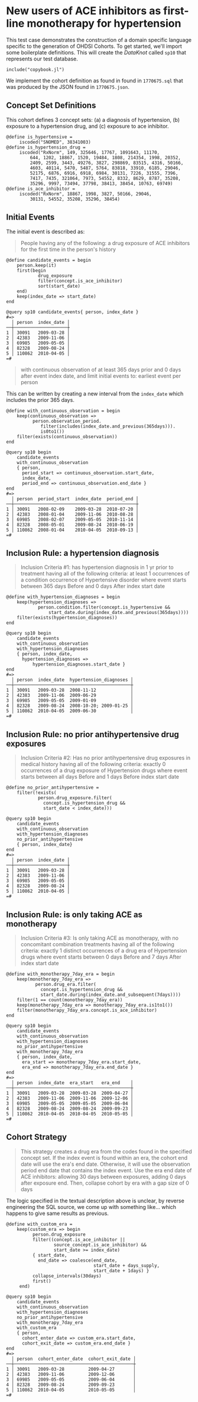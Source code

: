 # New users of ACE inhibitors as first-line monotherapy for hypertension

This test case demonstrates the construction of a domain specific
language specific to the generation of OHDSI Cohorts. To get started,
we'll import some boilerplate definitions. This will create the
*DataKnot* called `sp10` that represents our test database.

    include("copybook.jl")

We implement the cohort definition as found in found in `1770675.sql`
that was produced by the JSON found in `1770675.json`.

## Concept Set Definitions

This cohort defines 3 concept sets: (a) a diagnosis of hypertension,
(b) exposure to a hypertension drug, and (c) exposure to ace inhibitor.

    @define is_hypertensive =
         iscoded("SNOMED", 38341003)
    @define is_hypertension_drug =
         iscoded("RxNorm", 149, 325646, 17767, 1091643, 11170,
             644, 1202, 18867, 1520, 19484, 1808, 214354, 1998, 20352,
             2409, 2599, 3443, 49276, 3827, 298869, 83515, 4316, 50166,
             4603, 40114, 5470, 5487, 5764, 83818, 33910, 6185, 29046,
             52175, 6876, 6916, 6918, 6984, 30131, 7226, 31555, 7396,
             7417, 7435, 321064, 7973, 54552, 8332, 8629, 8787, 35208,
             35296, 9997, 73494, 37798, 38413, 38454, 10763, 69749)
    @define is_ace_inhibitor =
         iscoded("RxNorm", 18867, 1998, 3827, 50166, 29046,
             30131, 54552, 35208, 35296, 38454)

## Initial Events

The initial event is described as:

> People having any of the following: a drug exposure of ACE inhibitors
> for the first time in the person's history

    @define candidate_events = begin
        person.keep(it)
        first(begin
                drug_exposure
                filter(concept.is_ace_inhibitor)
                sort(start_date)
        end)
        keep(index_date => start_date)
    end

    @query sp10 candidate_events{ person, index_date }
    #=>
      │ person  index_date │
    ──┼────────────────────┼
    1 │ 30091   2009-03-28 │
    2 │ 42383   2009-11-06 │
    3 │ 69985   2009-05-05 │
    4 │ 82328   2009-08-24 │
    5 │ 110862  2010-04-05 │
    =#

> with continuous observation of at least 365 days prior and 0 days
> after event index date, and limit initial events to: earliest event
> per person

This can be written by creating a new interval from the `index_date`
which includes the prior 365 days.

    @define with_continuous_observation = begin
        keep(continuous_observation =>
              person.observation_period.
                 filter(includes(index_date.and_previous(365days))).
                 is0to1())
        filter(exists(continuous_observation))
    end

    @query sp10 begin
        candidate_events
        with_continuous_observation
        { person,
          period_start => continuous_observation.start_date,
          index_date,
          period_end => continuous_observation.end_date }
    end
    #=>
      │ person  period_start  index_date  period_end │
    ──┼──────────────────────────────────────────────┼
    1 │ 30091   2008-02-09    2009-03-28  2010-07-20 │
    2 │ 42383   2008-01-04    2009-11-06  2010-08-28 │
    3 │ 69985   2008-02-07    2009-05-05  2010-11-14 │
    4 │ 82328   2008-05-01    2009-08-24  2010-06-19 │
    5 │ 110862  2008-01-04    2010-04-05  2010-09-13 │
    =#

## Inclusion Rule: a hypertension diagnosis

> Inclusion Criteria #1: has hypertension diagnosis in 1 yr prior to
> treatment having all of the following criteria: at least 1
> occurrences of a condition occurrence of Hypertensive disorder where
> event starts between 365 days Before and 0 days After index start date
    
    @define with_hypertension_diagnoses = begin
        keep(hypertension_diagnoses =>
                person.condition.filter(concept.is_hypertensive &&
                    start_date.during(index_date.and_previous(365days))))
        filter(exists(hypertension_diagnoses))
    end

    @query sp10 begin
        candidate_events
        with_continuous_observation
        with_hypertension_diagnoses
        { person, index_date,
          hypertension_diagnoses => 
              hypertension_diagnoses.start_date }
    end
    #=>
      │ person  index_date  hypertension_diagnoses │
    ──┼────────────────────────────────────────────┼
    1 │ 30091   2009-03-28  2008-11-12             │
    2 │ 42383   2009-11-06  2009-06-29             │
    3 │ 69985   2009-05-05  2009-01-09             │
    4 │ 82328   2009-08-24  2008-10-20; 2009-01-25 │
    5 │ 110862  2010-04-05  2009-06-30             │
    =#

## Inclusion Rule: no prior antihypertensive drug exposures

> Inclusion Criteria #2: Has no prior antihypertensive drug exposures
> in medical history having all of the following criteria: exactly 0
> occurrences of a drug exposure of Hypertension drugs where event
> starts between all days Before and 1 days Before index start date
    
    @define no_prior_antihypertensive = 
        filter(!exists(
                person.drug_exposure.filter(
                  concept.is_hypertension_drug &&
                  start_date < index_date)))

    @query sp10 begin
        candidate_events
        with_continuous_observation
        with_hypertension_diagnoses
        no_prior_antihypertensive
        { person, index_date}
    end
    #=>
      │ person  index_date │
    ──┼────────────────────┼
    1 │ 30091   2009-03-28 │
    2 │ 42383   2009-11-06 │
    3 │ 69985   2009-05-05 │
    4 │ 82328   2009-08-24 │
    5 │ 110862  2010-04-05 │
    =#

## Inclusion Rule: is only taking ACE as monotherapy

> Inclusion Criteria #3: Is only taking ACE as monotherapy, with no
> concomitant combination treatments having all of the following
> criteria: exactly 1 distinct occurrences of a drug era of
> Hypertension drugs where event starts between 0 days Before and 7
> days After index start date
    
    @define with_monotherapy_7day_era = begin
        keep(monotherapy_7day_era =>
               person.drug_era.filter(
                 concept.is_hypertension_drug &&
                 start_date.during(index_date.and_subsequent(7days))))
        filter(1 == count(monotherapy_7day_era))
        keep(monotherapy_7day_era => monotherapy_7day_era.is1to1())
        filter(monotherapy_7day_era.concept.is_ace_inhibitor)
    end

    @query sp10 begin
        candidate_events
        with_continuous_observation
        with_hypertension_diagnoses
        no_prior_antihypertensive
        with_monotherapy_7day_era
        { person, index_date,
          era_start => monotherapy_7day_era.start_date,
          era_end => monotherapy_7day_era.end_date }
    end
    #=>
      │ person  index_date  era_start   era_end    │
    ──┼────────────────────────────────────────────┼
    1 │ 30091   2009-03-28  2009-03-28  2009-04-27 │
    2 │ 42383   2009-11-06  2009-11-06  2009-12-06 │
    3 │ 69985   2009-05-05  2009-05-05  2009-06-04 │
    4 │ 82328   2009-08-24  2009-08-24  2009-09-23 │
    5 │ 110862  2010-04-05  2010-04-05  2010-05-05 │
    =#

## Cohort Strategy

> This strategy creates a drug era from the codes found in the
> specified concept set. If the index event is found within an era, the
> cohort end date will use the era's end date. Otherwise, it will use
> the observation period end date that contains the index event.  Use
> the era end date of ACE inhibitors: allowing 30 days between
> exposures, adding 0 days after exposure end.
> Then, collapse cohort by era with a gap size of 0 days

The logic specified in the textual description above is unclear,
by reverse engineering the SQL source, we come up with something
like... which happens to give same results as previous.

    @define with_custom_era =
        keep(custom_era => begin
              person.drug_exposure
              filter((concept.is_ace_inhibitor ||
                      source_concept.is_ace_inhibitor) &&
                      start_date >= index_date)
              { start_date,
                end_date => coalesce(end_date, 
                                     start_date + days_supply,
                                     start_date + 1days) }
              collapse_intervals(30days)
              first()
         end)

    @query sp10 begin
        candidate_events
        with_continuous_observation
        with_hypertension_diagnoses
        no_prior_antihypertensive
        with_monotherapy_7day_era
        with_custom_era
        { person, 
          cohort_enter_date => custom_era.start_date,
          cohort_exit_date => custom_era.end_date }
    end
    #=>
      │ person  cohort_enter_date  cohort_exit_date │
    ──┼─────────────────────────────────────────────┼
    1 │ 30091   2009-03-28         2009-04-27       │
    2 │ 42383   2009-11-06         2009-12-06       │
    3 │ 69985   2009-05-05         2009-06-04       │
    4 │ 82328   2009-08-24         2009-09-23       │
    5 │ 110862  2010-04-05         2010-05-05       │
    =#
